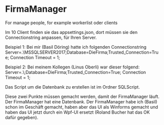 # FirmaManager
For manage people, for example workerlist oder clients

Im 10 Client finden sie das appsettings.json, dort müssen sie den Connectionstring anpassen, für Ihren Server.

Beispiel 1: Bei mir (Basil Döring) hatte ich folgenden Connectionstring
Server=.\\MSSQLSERVER2017;Database=DieFirma;Trusted_Connection=True; Connection Timeout = 1;

Beispiel 2: Bei meinem Kollegen (Linus Oberli) war dieser folgend:
Server=.\\;Database=DieFirma;Trusted_Connection=True; Connection Timeout = 1;

Das Script um die Datenbank zu erstellen ist im Ordner SQLScript. 

Diese zwei Punkte müssen gemacht werden, damit der FirmaManager läuft. Der FirmaManager hat eine Datenbank.
Der FirmaManager habe ich (Basil) schon im Geschäft gemacht, haben aber das UI als Winforms gemacht und haben das UI 
jetzt durch ein Wpf-UI ersetzt (Roland Bucher hat das OK dafür gegeben).